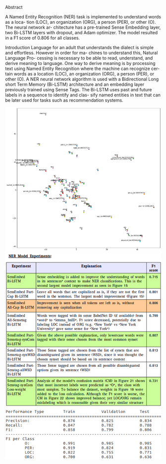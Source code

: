 Abstract

A Named Entity Recognition (NER) task is
implemented to understand words as a loca-
tion (LOC), an organization (ORG), a person
(PER), or other (O). The neural network ar-
chitecture has a pre-trained Sense Embedding
layer, two Bi-LSTM layers with dropout, and
Adam optimizer. The model resulted in a F1
score of 0.806 for all classes.

Introduction
Language for an adult that understands the dialect
is simple and effortless. However in order for ma-
chines to understand this, Natural Language Pro-
cessing is necessary to be able to read, understand,
and derive meaning to language. One way to derive
meaning is by processing text using Named Entity
Recognition where the machine can recognize cer-
tain words as a location (LOC), an organization
(ORG), a person (PER), or other (O).
A NER neural network algorithm is used with a
Bidirectional Long short Term Memory (Bi-LSTM)
architecture and an embedding layer previously
trained using Sense Tags. The Bi-LSTM uses past
and future labels in a sequence to identify and clas-
sify named entities in text that can be later used for
tasks such as recommendation systems.

![](hw1/stud/images/embed_vector_1.png)
![](hw1/stud/images/Table_model_exper.png)
![](hw1/stud/images/Final_Performance_table_NER.png)
